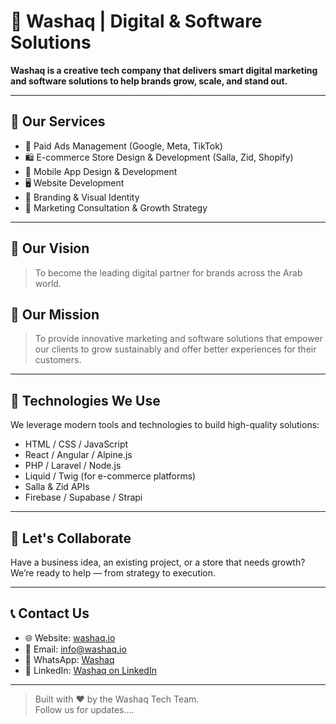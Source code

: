 # 🐆 Washaq | Digital & Software Solutions

**Washaq is a creative tech company that delivers smart digital marketing and software solutions to help brands grow, scale, and stand out.**

---

## 💼 Our Services

- 🎯 Paid Ads Management (Google, Meta, TikTok)
- 🛍️ E-commerce Store Design & Development (Salla, Zid, Shopify)
- 📱 Mobile App Design & Development
- 🖥️ Website Development
- 🎨 Branding & Visual Identity
- 🧠 Marketing Consultation & Growth Strategy

---

## 🌟 Our Vision

> To become the leading digital partner for brands across the Arab world.

## 📌 Our Mission

> To provide innovative marketing and software solutions that empower our clients to grow sustainably and offer better experiences for their customers.

---

## 🧰 Technologies We Use

We leverage modern tools and technologies to build high-quality solutions:

- HTML / CSS / JavaScript
- React / Angular  / Alpine.js
- PHP / Laravel / Node.js
- Liquid / Twig (for e-commerce platforms)
- Salla & Zid APIs
- Firebase / Supabase / Strapi

---

## 🤝 Let's Collaborate

Have a business idea, an existing project, or a store that needs growth?  
We’re ready to help — from strategy to execution.

---

## 📞 Contact Us

- 🌐 Website: [washaq.io](https://washaq.io)
- 📧 Email: info@washaq.io
- 📱 WhatsApp: [Washaq](https://wa.link/fipweq)
- 💼 LinkedIn: [Washaq on LinkedIn](https://www.linkedin.com/company/washaqio)

---

> Built with ❤️ by the Washaq Tech Team.  
> Follow us for updates....
